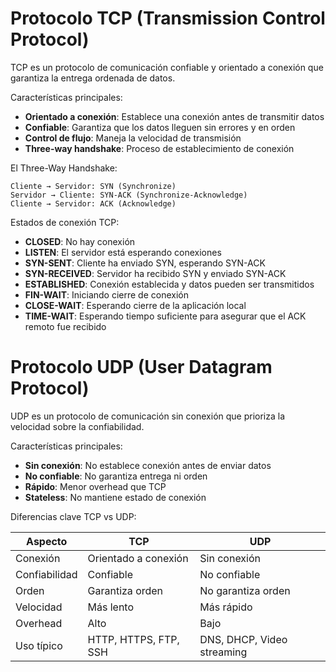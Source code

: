 # Protocolo TCP (Transmission Control Protocol)

TCP es un protocolo de comunicación confiable y orientado a conexión que garantiza la entrega ordenada de datos.

Características principales:

- **Orientado a conexión**: Establece una conexión antes de transmitir datos
- **Confiable**: Garantiza que los datos lleguen sin errores y en orden
- **Control de flujo**: Maneja la velocidad de transmisión
- **Three-way handshake**: Proceso de establecimiento de conexión

El Three-Way Handshake:

```
Cliente → Servidor: SYN (Synchronize)
Servidor → Cliente: SYN-ACK (Synchronize-Acknowledge)
Cliente → Servidor: ACK (Acknowledge)
```

Estados de conexión TCP:

- **CLOSED**: No hay conexión
- **LISTEN**: El servidor está esperando conexiones
- **SYN-SENT**: Cliente ha enviado SYN, esperando SYN-ACK
- **SYN-RECEIVED**: Servidor ha recibido SYN y enviado SYN-ACK
- **ESTABLISHED**: Conexión establecida y datos pueden ser transmitidos
- **FIN-WAIT**: Iniciando cierre de conexión
- **CLOSE-WAIT**: Esperando cierre de la aplicación local
- **TIME-WAIT**: Esperando tiempo suficiente para asegurar que el ACK remoto fue recibido


# Protocolo UDP (User Datagram Protocol)

UDP es un protocolo de comunicación sin conexión que prioriza la velocidad sobre la confiabilidad.

Características principales:

- **Sin conexión**: No establece conexión antes de enviar datos
- **No confiable**: No garantiza entrega ni orden
- **Rápido**: Menor overhead que TCP
- **Stateless**: No mantiene estado de conexión

Diferencias clave TCP vs UDP:

|Aspecto|TCP|UDP|
|---|---|---|
|Conexión|Orientado a conexión|Sin conexión|
|Confiabilidad|Confiable|No confiable|
|Orden|Garantiza orden|No garantiza orden|
|Velocidad|Más lento|Más rápido|
|Overhead|Alto|Bajo|
|Uso típico|HTTP, HTTPS, FTP, SSH|DNS, DHCP, Video streaming|